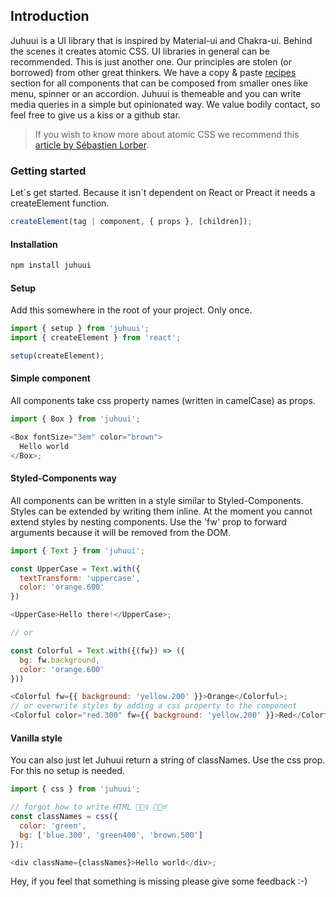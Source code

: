 ## Introduction

Juhuui is a UI library that is inspired by Material-ui and Chakra-ui. Behind the scenes it creates atomic CSS. UI libraries in general can be recommended. This is just another one. Our principles are stolen (or borrowed) from other great thinkers. We have a copy & paste [recipes](/recipes) section for all components that can be composed from smaller ones like menu, spinner or an accordion. Juhuui is themeable and you can write media queries in a simple but opinionated way. We value bodily contact, so feel free to give us a kiss or a github star.

> If you wish to know more about atomic CSS we recommend this [article by Sébastien Lorber](https://sebastienlorber.com/atomic-css-in-js).

### Getting started

Let´s get started. Because it isn´t dependent on React or Preact it needs a createElement function.

```javascript
createElement(tag | component, { props }, [children]);
```

#### Installation

```javascript
npm install juhuui
```

#### Setup

Add this somewhere in the root of your project. Only once.

```javascript
import { setup } from 'juhuui';
import { createElement } from 'react';

setup(createElement);
```

#### Simple component

All components take css property names (written in camelCase) as props.

```javascript
import { Box } from 'juhuui';

<Box fontSize="3em" color="brown">
  Hello world
</Box>;
```

#### Styled-Components way

All components can be written in a style similar to Styled-Components. Styles can be extended by writing them inline. At the moment you cannot extend styles by nesting components. Use the 'fw' prop to forward arguments because it will be removed from the DOM.

```javascript
import { Text } from 'juhuui';

const UpperCase = Text.with({
  textTransform: 'uppercase',
  color: 'orange.600'
})

<UpperCase>Hello there!</UpperCase>;

// or

const Colorful = Text.with({(fw}) => ({
  bg: fw.background,
  color: 'orange.600'
}))

<Colorful fw={{ background: 'yellow.200' }}>Orange</Colorful>;
// or overwrite styles by adding a css property to the component
<Colorful color="red.300" fw={{ background: 'yellow.200' }}>Red</Colorful>;
```

#### Vanilla style

You can also just let Juhuui return a string of classNames. Use the css prop. For this no setup is needed.

```javascript
import { css } from 'juhuui';

// forgot how to write HTML 🤷🏽‍♀️ 🤷🏽‍♂️
const classNames = css({
  color: 'green',
  bg: ['blue.300', 'green400', 'brown.500']
});

<div className={classNames}>Hello world</div>;
```

Hey, if you feel that something is missing please give some feedback :-)
